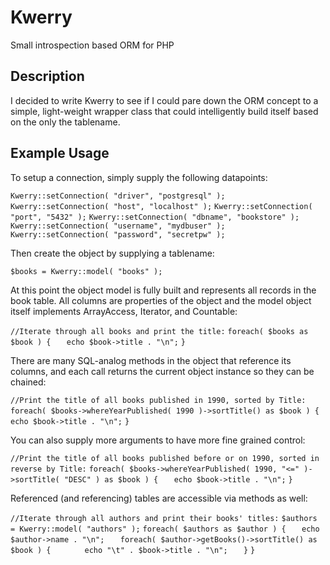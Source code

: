 Kwerry
=========

Small introspection based ORM for PHP

Description
----------

I decided to write Kwerry to see if I could pare down the ORM concept to a simple, light-weight wrapper class that could intelligently build itself based on the only the tablename.

Example Usage
------------------

To setup a connection, simply supply the following datapoints:

`Kwerry::setConnection( "driver", "postgresql" );`
`Kwerry::setConnection( "host", "localhost" );`
`Kwerry::setConnection( "port", "5432" );`
`Kwerry::setConnection( "dbname", "bookstore" );`
`Kwerry::setConnection( "username", "mydbuser" );`
`Kwerry::setConnection( "password", "secretpw" );`

Then create the object by supplying a tablename:

`$books = Kwerry::model( "books" );`

At this point the object model is fully built and represents all records in the book table. All columns are properties of the object and the model object itself implements ArrayAccess, Iterator, and Countable:

`//Iterate through all books and print the title:`
`foreach( $books as $book ) {`
`	echo $book->title . "\n";`
`}`

There are many SQL-analog methods in the object that reference its columns, and each call returns the current object instance so they can be chained:

`//Print the title of all books published in 1990, sorted by Title:`
`foreach( $books->whereYearPublished( 1990 )->sortTitle() as $book ) {`
`	echo $book->title . "\n";`
`}`

You can also supply more arguments to have more fine grained control:

`//Print the title of all books published before or on 1990, sorted in reverse by Title:`
`foreach( $books->whereYearPublished( 1990, "<=" )->sortTitle( "DESC" ) as $book ) {`
`	echo $book->title . "\n";`
`}`

Referenced (and referencing) tables are accessible via methods as well:

`//Iterate through all authors and print their books' titles:`
`$authors = Kwerry::model( "authors" );`
`foreach( $authors as $author ) {`
`	echo $author->name . "\n";`
`	foreach( $author->getBooks()->sortTitle() as $book ) {`
`		echo "\t" . $book->title . "\n";`
`	}`
`}`
